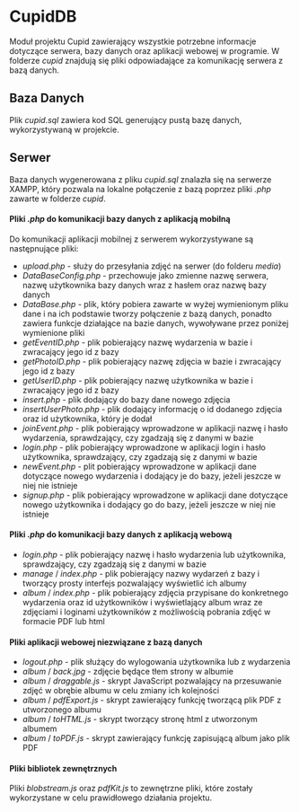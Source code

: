 # CupidDB
Moduł projektu Cupid zawierający wszystkie potrzebne informacje dotyczące serwera, bazy danych oraz aplikacji webowej w programie.
W folderze _cupid_ znajdują się pliki odpowiadające za komunikację serwera z bazą danych.


## Baza Danych
Plik _cupid.sql_ zawiera kod SQL generujący pustą bazę danych, wykorzystywaną w projekcie.


## Serwer
Baza danych wygenerowana z pliku _cupid.sql_ znalazła się na serwerze XAMPP, który pozwala na lokalne połączenie z bazą poprzez pliki _.php_ 
zawarte w folderze _cupid_.


#### Pliki _.php_ do komunikacji bazy danych z aplikacją mobilną
Do komunikacji aplikacji mobilnej z serwerem wykorzystywane są następnujące pliki:
- _upload.php_ - służy do przesyłania zdjęć na serwer (do folderu _media_)
- _DataBaseConfig.php_ - przechowuje jako zmienne nazwę serwera, nazwę użytkownika bazy danych wraz z hasłem oraz nazwę bazy danych
- _DataBase.php_ - plik, który pobiera zawarte w wyżej wymienionym pliku dane i na ich podstawie tworzy połączenie z bazą danych, ponadto
zawiera funkcje działające na bazie danych, wywoływane przez poniżej wymienione pliki
- _getEventID.php_ - plik pobierający nazwę wydarzenia w bazie i zwracający jego id z bazy
- _getPhotoID.php_ - plik pobierający nazwę zdjęcia w bazie i zwracający jego id z bazy
- _getUserID.php_ - plik pobierający nazwę użytkownika w bazie i zwracający jego id z bazy
- _insert.php_ - plik dodający do bazy dane nowego zdjęcia
- _insertUserPhoto.php_ - plik dodający informację o id dodanego zdjęcia oraz id użytkownika, który je dodał
- _joinEvent.php_ - plik pobierający wprowadzone w aplikacji nazwę i hasło wydarzenia, sprawdzający, czy zgadzają się z danymi w bazie
- _login.php_ - plik pobierający wprowadzone w aplikacji login i hasło użytkownika, sprawdzający, czy zgadzają się z danymi w bazie
- _newEvent.php_ - plit pobierający wprowadzone w aplikacji dane dotyczące nowego wydarzenia i dodający je do bazy, jeżeli jeszcze w niej nie istnieje
- _signup.php_ - plik pobierający wprowadzone w aplikacji dane dotyczące nowego użytkownika i dodający go do bazy, jeżeli jeszcze w niej nie istnieje


#### Pliki _.php_ do komunikacji bazy danych z aplikacją webową
- _login.php_ - plik pobierający nazwę i hasło wydarzenia lub użytkownika, sprawdzający, czy zgadzają się z danymi w bazie
- _manage_ / _index.php_ - plik pobierający nazwy wydarzeń z bazy i tworzący prosty interfejs pozwalający wyświetlić ich albumy
- _album_ / _index.php_ - plik pobierający zdjęcia przypisane do konkretnego wydarzenia oraz id użytkowników i wyświetlający 
album wraz ze zdjęciami i loginami użytkowników z możliwością pobrania zdjęć w formacie PDF lub html


#### Pliki aplikacji webowej niezwiązane z bazą danych
- _logout.php_ - plik służący do wylogowania użytkownika lub z wydarzenia
- _album_ / _back.jpg_ - zdjęcie będące tłem strony w albumie
- _album_ / _draggable.js_ - skrypt JavaScript pozwalający na przesuwanie zdjęć w obrębie albumu w celu zmiany ich kolejności
- _album_ / _pdfExport.js_ - skrypt zawierający funkcję tworzącą plik PDF z utworzonego albumu
- _album_ / _toHTML.js_ - skrypt tworzący stronę html z utworzonym albumem
- _album_ / _toPDF.js_ - skrypt zawierający funkcję zapisującą album jako plik PDF


#### Pliki bibliotek zewnętrznych
Pliki _blobstream.js_ oraz _pdfKit.js_ to zewnętrzne pliki, które zostały wykorzystane w celu prawidłowego działania projektu.
